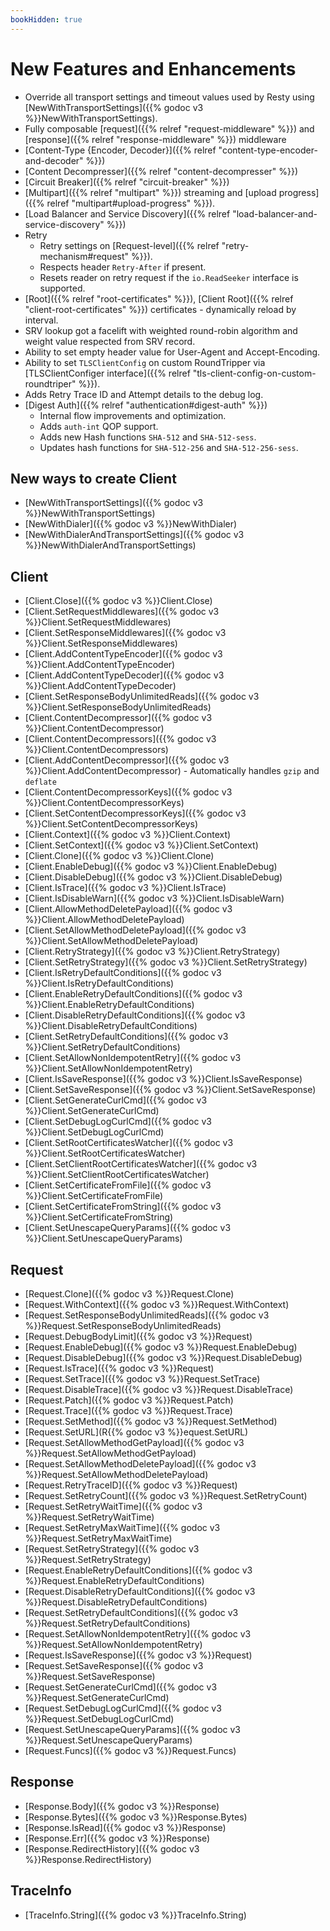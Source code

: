 ```yaml
---
bookHidden: true
---
```


# New Features and Enhancements

* Override all transport settings and timeout values used by Resty using [NewWithTransportSettings]({{% godoc v3 %}}NewWithTransportSettings).
* Fully composable [request]({{% relref "request-middleware" %}}) and [response]({{% relref "response-middleware" %}}) middleware
* [Content-Type {Encoder, Decoder}]({{% relref "content-type-encoder-and-decoder" %}})
* [Content Decompresser]({{% relref "content-decompresser" %}})
* [Circuit Breaker]({{% relref "circuit-breaker" %}})
* [Multipart]({{% relref "multipart" %}}) streaming and [upload progress]({{% relref "multipart#upload-progress" %}}).
* [Load Balancer and Service Discovery]({{% relref "load-balancer-and-service-discovery" %}})
* Retry
    * Retry settings on [Request-level]({{% relref "retry-mechanism#request" %}}).
    * Respects header `Retry-After` if present.
    * Resets reader on retry request if the `io.ReadSeeker` interface is supported.
* [Root]({{% relref "root-certificates" %}}), [Client Root]({{% relref "client-root-certificates" %}}) certificates - dynamically reload by interval.
* SRV lookup got a facelift with weighted round-robin algorithm and weight value respected from SRV record.
* Ability to set empty header value for User-Agent and Accept-Encoding.
* Ability to set `TLSClientConfig` on custom RoundTripper via [TLSClientConfiger interface]({{% relref "tls-client-config-on-custom-roundtriper" %}}).
* Adds Retry Trace ID and Attempt details to the debug log.
* [Digest Auth]({{% relref "authentication#digest-auth" %}})
    * Internal flow improvements and optimization.
    * Adds `auth-int` QOP support.
    * Adds new Hash functions `SHA-512` and `SHA-512-sess`.
    * Updates hash functions for `SHA-512-256` and `SHA-512-256-sess`.


## New ways to create Client

* [NewWithTransportSettings]({{% godoc v3 %}}NewWithTransportSettings)
* [NewWithDialer]({{% godoc v3 %}}NewWithDialer)
* [NewWithDialerAndTransportSettings]({{% godoc v3 %}}NewWithDialerAndTransportSettings)

## Client

* [Client.Close]({{% godoc v3 %}}Client.Close)
* [Client.SetRequestMiddlewares]({{% godoc v3 %}}Client.SetRequestMiddlewares)
* [Client.SetResponseMiddlewares]({{% godoc v3 %}}Client.SetResponseMiddlewares)
* [Client.AddContentTypeEncoder]({{% godoc v3 %}}Client.AddContentTypeEncoder)
* [Client.AddContentTypeDecoder]({{% godoc v3 %}}Client.AddContentTypeDecoder)
* [Client.SetResponseBodyUnlimitedReads]({{% godoc v3 %}}Client.SetResponseBodyUnlimitedReads)
* [Client.ContentDecompressor]({{% godoc v3 %}}Client.ContentDecompressor)
* [Client.ContentDecompressors]({{% godoc v3 %}}Client.ContentDecompressors)
* [Client.AddContentDecompressor]({{% godoc v3 %}}Client.AddContentDecompressor) - Automatically handles `gzip` and `deflate`
* [Client.ContentDecompressorKeys]({{% godoc v3 %}}Client.ContentDecompressorKeys)
* [Client.SetContentDecompressorKeys]({{% godoc v3 %}}Client.SetContentDecompressorKeys)
* [Client.Context]({{% godoc v3 %}}Client.Context)
* [Client.SetContext]({{% godoc v3 %}}Client.SetContext)
* [Client.Clone]({{% godoc v3 %}}Client.Clone)
* [Client.EnableDebug]({{% godoc v3 %}}Client.EnableDebug)
* [Client.DisableDebug]({{% godoc v3 %}}Client.DisableDebug)
* [Client.IsTrace]({{% godoc v3 %}}Client.IsTrace)
* [Client.IsDisableWarn]({{% godoc v3 %}}Client.IsDisableWarn)
* [Client.AllowMethodDeletePayload]({{% godoc v3 %}}Client.AllowMethodDeletePayload)
* [Client.SetAllowMethodDeletePayload]({{% godoc v3 %}}Client.SetAllowMethodDeletePayload)
* [Client.RetryStrategy]({{% godoc v3 %}}Client.RetryStrategy)
* [Client.SetRetryStrategy]({{% godoc v3 %}}Client.SetRetryStrategy)
* [Client.IsRetryDefaultConditions]({{% godoc v3 %}}Client.IsRetryDefaultConditions)
* [Client.EnableRetryDefaultConditions]({{% godoc v3 %}}Client.EnableRetryDefaultConditions)
* [Client.DisableRetryDefaultConditions]({{% godoc v3 %}}Client.DisableRetryDefaultConditions)
* [Client.SetRetryDefaultConditions]({{% godoc v3 %}}Client.SetRetryDefaultConditions)
* [Client.SetAllowNonIdempotentRetry]({{% godoc v3 %}}Client.SetAllowNonIdempotentRetry)
* [Client.IsSaveResponse]({{% godoc v3 %}}Client.IsSaveResponse)
* [Client.SetSaveResponse]({{% godoc v3 %}}Client.SetSaveResponse)
* [Client.SetGenerateCurlCmd]({{% godoc v3 %}}Client.SetGenerateCurlCmd)
* [Client.SetDebugLogCurlCmd]({{% godoc v3 %}}Client.SetDebugLogCurlCmd)
* [Client.SetRootCertificatesWatcher]({{% godoc v3 %}}Client.SetRootCertificatesWatcher)
* [Client.SetClientRootCertificatesWatcher]({{% godoc v3 %}}Client.SetClientRootCertificatesWatcher)
* [Client.SetCertificateFromFile]({{% godoc v3 %}}Client.SetCertificateFromFile)
* [Client.SetCertificateFromString]({{% godoc v3 %}}Client.SetCertificateFromString)
* [Client.SetUnescapeQueryParams]({{% godoc v3 %}}Client.SetUnescapeQueryParams)


## Request

* [Request.Clone]({{% godoc v3 %}}Request.Clone)
* [Request.WithContext]({{% godoc v3 %}}Request.WithContext)
* [Request.SetResponseBodyUnlimitedReads]({{% godoc v3 %}}Request.SetResponseBodyUnlimitedReads)
* [Request.DebugBodyLimit]({{% godoc v3 %}}Request)
* [Request.EnableDebug]({{% godoc v3 %}}Request.EnableDebug)
* [Request.DisableDebug]({{% godoc v3 %}}Request.DisableDebug)
* [Request.IsTrace]({{% godoc v3 %}}Request)
* [Request.SetTrace]({{% godoc v3 %}}Request.SetTrace)
* [Request.DisableTrace]({{% godoc v3 %}}Request.DisableTrace)
* [Request.Patch]({{% godoc v3 %}}Request.Patch)
* [Request.Trace]({{% godoc v3 %}}Request.Trace)
* [Request.SetMethod]({{% godoc v3 %}}Request.SetMethod)
* [Request.SetURL](R{{% godoc v3 %}}equest.SetURL)
* [Request.SetAllowMethodGetPayload]({{% godoc v3 %}}Request.SetAllowMethodGetPayload)
* [Request.SetAllowMethodDeletePayload]({{% godoc v3 %}}Request.SetAllowMethodDeletePayload)
* [Request.RetryTraceID]({{% godoc v3 %}}Request)
* [Request.SetRetryCount]({{% godoc v3 %}}Request.SetRetryCount)
* [Request.SetRetryWaitTime]({{% godoc v3 %}}Request.SetRetryWaitTime)
* [Request.SetRetryMaxWaitTime]({{% godoc v3 %}}Request.SetRetryMaxWaitTime)
* [Request.SetRetryStrategy]({{% godoc v3 %}}Request.SetRetryStrategy)
* [Request.EnableRetryDefaultConditions]({{% godoc v3 %}}Request.EnableRetryDefaultConditions)
* [Request.DisableRetryDefaultConditions]({{% godoc v3 %}}Request.DisableRetryDefaultConditions)
* [Request.SetRetryDefaultConditions]({{% godoc v3 %}}Request.SetRetryDefaultConditions)
* [Request.SetAllowNonIdempotentRetry]({{% godoc v3 %}}Request.SetAllowNonIdempotentRetry)
* [Request.IsSaveResponse]({{% godoc v3 %}}Request)
* [Request.SetSaveResponse]({{% godoc v3 %}}Request.SetSaveResponse)
* [Request.SetGenerateCurlCmd]({{% godoc v3 %}}Request.SetGenerateCurlCmd)
* [Request.SetDebugLogCurlCmd]({{% godoc v3 %}}Request.SetDebugLogCurlCmd)
* [Request.SetUnescapeQueryParams]({{% godoc v3 %}}Request.SetUnescapeQueryParams)
* [Request.Funcs]({{% godoc v3 %}}Request.Funcs)

## Response

* [Response.Body]({{% godoc v3 %}}Response)
* [Response.Bytes]({{% godoc v3 %}}Response.Bytes)
* [Response.IsRead]({{% godoc v3 %}}Response)
* [Response.Err]({{% godoc v3 %}}Response)
* [Response.RedirectHistory]({{% godoc v3 %}}Response.RedirectHistory)

## TraceInfo

* [TraceInfo.String]({{% godoc v3 %}}TraceInfo.String)
